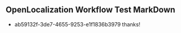 ## OpenLocalization Workflow Test MarkDown
* ab59132f-3de7-4655-9253-e1f1836b3979 thanks!

<!--HONumber=Jul16_HO4-->


